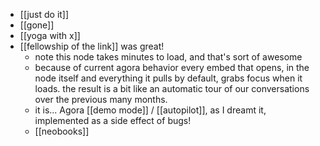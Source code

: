 - [[just do it]]
- [[gone]]
- [[yoga with x]]
- [[fellowship of the link]] was great!
  - note this node takes minutes to load, and that's sort of awesome
  - because of current agora behavior every embed that opens, in the node itself and everything it pulls by default, grabs focus when it loads. the result is a bit like an automatic tour of our conversations over the previous many months.
  - it is... Agora [[demo mode]] / [[autopilot]], as I dreamt it, implemented as a side effect of bugs!
  - [[neobooks]]
